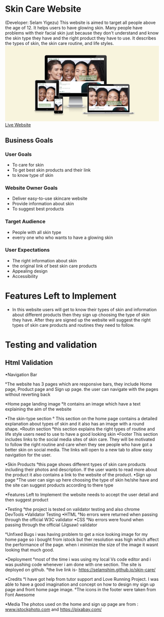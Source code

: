 # Skin Care Website
(Developer: Selam Yigezu)
This website is aimed to target all people above the age of 12. It helps users to have glowing skin. Many people have problems with their facial skin just because they don't understand and know the skin type they have and the right product they have to use. It describes the types of skin, the skin care routine, and life styles.
 ![Mockup image](assets/images/respoimg.png)
 [Live Website](https://selamshim.github.io/skin-care/)

## Business Goals

### User Goals
- To care for skin
- To get best skin products and their link
- to know type of skin

### Website Owner Goals
- Deliver easy-to-use skincare website 
- Provide information about skin
- To suggest best products

### Target Audience
- People with all skin type
- everry one who who wants to have a glowing skin

### User Expectations
- The right information about skin
- the original link of best skin care products
- Appealing design
- Accessibility

# Features Left to Implement
- In this website users will get to know their types of skin and information about different products then they sign up choosing the type of skin they have. After they are signed up the website will suggest the right types of skin care products and routines they need to follow.
# Testing and validation
## Html Validation



•Navigation Bar

°The website has 3 pages which are responsive bars, they include Home page, Product page and Sign up page. the user can navigate with the pages without reverting back

•Home page landing image
°It contains an image which have a text explaining the aim of the website

•The skin-type section
° This section on the home page contains a detailed explanation about types of skin and it also has an image with a round shape.
•Routin section
°this section explains the right types of routine and life style users need to use to have a good looking skin
•Footer
This section includes links to the social media sites of skin care. They will be motivated to follow the right routine and care when they see people who have got a better skin on social media. The links will open to a new tab to allow easy navigation for the user.

•Skin Products
°this page shows different types of skin care products including their photos and description. If the user wants to read more about the product it also contains a link to the website of the product.
•Sign up page
°The user can sign up here choosing the type of skin he/she have and the site can suggest products according to there type

•Features Left to Implement
the website needs to accept the user detail and then suggest product

•Testing
°the project is tested on validator testing and also chrome DevTools
•Validator Testing
•HTML
°No errors were returned when passing through the official W3C validator
•CSS
°No errors were found when passing through the official (Jigsaw) validator

°Unfixed Bugs i was having problem to get a nice looking image for my home page so i bought from istock but ther resolution was high which affect the performance of the page. when i minimize the size of the image it wasnt looking that much good.

•Deployment
 °most of the time i was using my local Vs code editor and i was pushing code whenever i am done with one section. The site is deployed on github.
 °the live link is- https://selamshim.github.io/skin-care/

•Credits
°I have got help from tutor support and Love Running Project. I was able to have a good imagination and concept on how to design my sign up page and front home page image.
°The icons in the footer were taken from Font Awesome

•Media
The photos used on the home and sign up page are from : www.istockphoto.com and https://pixabay.com/
